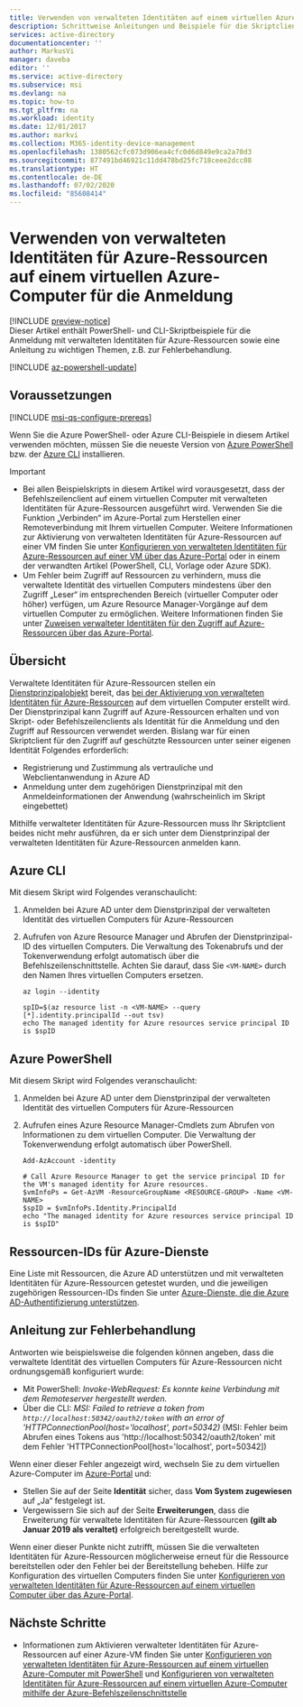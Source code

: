 ```yaml
---
title: Verwenden von verwalteten Identitäten auf einem virtuellen Azure-Computer für die Anmeldung – Azure AD
description: Schrittweise Anleitungen und Beispiele für die Skriptclient-Anmeldung und den Ressourcenzugriff mit verwalteten Identitäten auf einem virtuellen Azure-Computer für Azure-Ressourcen (Dienstprinzipal).
services: active-directory
documentationcenter: ''
author: MarkusVi
manager: daveba
editor: ''
ms.service: active-directory
ms.subservice: msi
ms.devlang: na
ms.topic: how-to
ms.tgt_pltfrm: na
ms.workload: identity
ms.date: 12/01/2017
ms.author: markvi
ms.collection: M365-identity-device-management
ms.openlocfilehash: 1380562cfc073d906ea4cfc0d6d849e9ca2a70d3
ms.sourcegitcommit: 877491bd46921c11dd478bd25fc718ceee2dcc08
ms.translationtype: HT
ms.contentlocale: de-DE
ms.lasthandoff: 07/02/2020
ms.locfileid: "85608414"
---
```

# <a name="how-to-use-managed-identities-for-azure-resources-on-an-azure-vm-for-sign-in"></a>Verwenden von verwalteten Identitäten für Azure-Ressourcen auf einem virtuellen Azure-Computer für die Anmeldung 

[!INCLUDE [preview-notice](../../../includes/active-directory-msi-preview-notice.md)]  
Dieser Artikel enthält PowerShell- und CLI-Skriptbeispiele für die Anmeldung mit verwalteten Identitäten für Azure-Ressourcen sowie eine Anleitung zu wichtigen Themen, z.B. zur Fehlerbehandlung.

[!INCLUDE [az-powershell-update](../../../includes/updated-for-az.md)]

## <a name="prerequisites"></a>Voraussetzungen

[!INCLUDE [msi-qs-configure-prereqs](../../../includes/active-directory-msi-qs-configure-prereqs.md)]

Wenn Sie die Azure PowerShell- oder Azure CLI-Beispiele in diesem Artikel verwenden möchten, müssen Sie die neueste Version von [Azure PowerShell](/powershell/azure/install-az-ps) bzw. der [Azure CLI](https://docs.microsoft.com/cli/azure/install-azure-cli) installieren. 

> [!IMPORTANT]
> - Bei allen Beispielskripts in diesem Artikel wird vorausgesetzt, dass der Befehlszeilenclient auf einem virtuellen Computer mit verwalteten Identitäten für Azure-Ressourcen ausgeführt wird. Verwenden Sie die Funktion „Verbinden“ im Azure-Portal zum Herstellen einer Remoteverbindung mit Ihrem virtuellen Computer. Weitere Informationen zur Aktivierung von verwalteten Identitäten für Azure-Ressourcen auf einer VM finden Sie unter [Konfigurieren von verwalteten Identitäten für Azure-Ressourcen auf einer VM über das Azure-Portal](qs-configure-portal-windows-vm.md) oder in einem der verwandten Artikel (PowerShell, CLI, Vorlage oder Azure SDK). 
> - Um Fehler beim Zugriff auf Ressourcen zu verhindern, muss die verwaltete Identität des virtuellen Computers mindestens über den Zugriff „Leser“ im entsprechenden Bereich (virtueller Computer oder höher) verfügen, um Azure Resource Manager-Vorgänge auf dem virtuellen Computer zu ermöglichen. Weitere Informationen finden Sie unter [Zuweisen verwalteter Identitäten für den Zugriff auf Azure-Ressourcen über das Azure-Portal](howto-assign-access-portal.md).

## <a name="overview"></a>Übersicht

Verwaltete Identitäten für Azure-Ressourcen stellen ein [Dienstprinzipalobjekt](../develop/developer-glossary.md#service-principal-object) bereit, das [bei der Aktivierung von verwalteten Identitäten für Azure-Ressourcen](overview.md) auf dem virtuellen Computer erstellt wird. Der Dienstprinzipal kann Zugriff auf Azure-Ressourcen erhalten und von Skript- oder Befehlszeilenclients als Identität für die Anmeldung und den Zugriff auf Ressourcen verwendet werden. Bislang war für einen Skriptclient für den Zugriff auf geschützte Ressourcen unter seiner eigenen Identität Folgendes erforderlich:  

   - Registrierung und Zustimmung als vertrauliche und Webclientanwendung in Azure AD
   - Anmeldung unter dem zugehörigen Dienstprinzipal mit den Anmeldeinformationen der Anwendung (wahrscheinlich im Skript eingebettet)

Mithilfe verwalteter Identitäten für Azure-Ressourcen muss Ihr Skriptclient beides nicht mehr ausführen, da er sich unter dem Dienstprinzipal der verwalteten Identitäten für Azure-Ressourcen anmelden kann. 

## <a name="azure-cli"></a>Azure CLI

Mit diesem Skript wird Folgendes veranschaulicht:

1. Anmelden bei Azure AD unter dem Dienstprinzipal der verwalteten Identität des virtuellen Computers für Azure-Ressourcen  
2. Aufrufen von Azure Resource Manager und Abrufen der Dienstprinzipal-ID des virtuellen Computers. Die Verwaltung des Tokenabrufs und der Tokenverwendung erfolgt automatisch über die Befehlszeilenschnittstelle. Achten Sie darauf, dass Sie `<VM-NAME>` durch den Namen Ihres virtuellen Computers ersetzen.  

   ```azurecli
   az login --identity
   
   spID=$(az resource list -n <VM-NAME> --query [*].identity.principalId --out tsv)
   echo The managed identity for Azure resources service principal ID is $spID
   ```

## <a name="azure-powershell"></a>Azure PowerShell

Mit diesem Skript wird Folgendes veranschaulicht:

1. Anmelden bei Azure AD unter dem Dienstprinzipal der verwalteten Identität des virtuellen Computers für Azure-Ressourcen  
2. Aufrufen eines Azure Resource Manager-Cmdlets zum Abrufen von Informationen zu dem virtuellen Computer. Die Verwaltung der Tokenverwendung erfolgt automatisch über PowerShell.  

   ```azurepowershell
   Add-AzAccount -identity

   # Call Azure Resource Manager to get the service principal ID for the VM's managed identity for Azure resources. 
   $vmInfoPs = Get-AzVM -ResourceGroupName <RESOURCE-GROUP> -Name <VM-NAME>
   $spID = $vmInfoPs.Identity.PrincipalId
   echo "The managed identity for Azure resources service principal ID is $spID"
   ```

## <a name="resource-ids-for-azure-services"></a>Ressourcen-IDs für Azure-Dienste

Eine Liste mit Ressourcen, die Azure AD unterstützen und mit verwalteten Identitäten für Azure-Ressourcen getestet wurden, und die jeweiligen zugehörigen Ressourcen-IDs finden Sie unter [Azure-Dienste, die die Azure AD-Authentifizierung unterstützen](services-support-managed-identities.md#azure-services-that-support-azure-ad-authentication).

## <a name="error-handling-guidance"></a>Anleitung zur Fehlerbehandlung 

Antworten wie beispielsweise die folgenden können angeben, dass die verwaltete Identität des virtuellen Computers für Azure-Ressourcen nicht ordnungsgemäß konfiguriert wurde:

- Mit PowerShell: *Invoke-WebRequest: Es konnte keine Verbindung mit dem Remoteserver hergestellt werden.*
- Über die CLI: *MSI: Failed to retrieve a token from `http://localhost:50342/oauth2/token` with an error of 'HTTPConnectionPool(host='localhost', port=50342)* (MSI: Fehler beim Abrufen eines Tokens aus 'http://localhost:50342/oauth2/token' mit dem Fehler 'HTTPConnectionPool[host='localhost', port=50342]) 

Wenn einer dieser Fehler angezeigt wird, wechseln Sie zu dem virtuellen Azure-Computer im [Azure-Portal](https://portal.azure.com) und:

- Stellen Sie auf der Seite **Identität** sicher, dass **Vom System zugewiesen** auf „Ja“ festgelegt ist.
- Vergewissern Sie sich auf der Seite **Erweiterungen**, dass die Erweiterung für verwaltete Identitäten für Azure-Ressourcen **(gilt ab Januar 2019 als veraltet)** erfolgreich bereitgestellt wurde.

Wenn einer dieser Punkte nicht zutrifft, müssen Sie die verwalteten Identitäten für Azure-Ressourcen möglicherweise erneut für die Ressource bereitstellen oder den Fehler bei der Bereitstellung beheben. Hilfe zur Konfiguration des virtuellen Computers finden Sie unter [Konfigurieren von verwalteten Identitäten für Azure-Ressourcen auf einem virtuellen Computer über das Azure-Portal](qs-configure-portal-windows-vm.md).

## <a name="next-steps"></a>Nächste Schritte

- Informationen zum Aktivieren verwalteter Identitäten für Azure-Ressourcen auf einer Azure-VM finden Sie unter [Konfigurieren von verwalteten Identitäten für Azure-Ressourcen auf einem virtuellen Azure-Computer mit PowerShell](qs-configure-powershell-windows-vm.md) und [Konfigurieren von verwalteten Identitäten für Azure-Ressourcen auf einem virtuellen Azure-Computer mithilfe der Azure-Befehlszeilenschnittstelle](qs-configure-cli-windows-vm.md)







